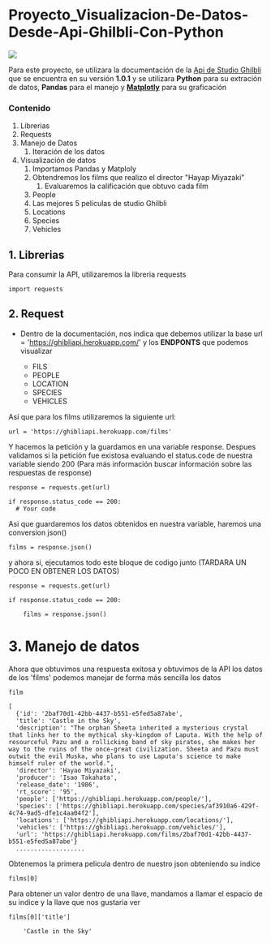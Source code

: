# Proyecto_Visualizacion-De-Datos-Desde-Api-Ghilbli-Con-Python
![](https://images8.alphacoders.com/105/thumb-1920-1053126.jpg)

Para este proyecto, se utilizara la documentación de la [Api de Studio Ghilbli](https://ghibliapi.herokuapp.com/) que se encuentra en su versión **1.0.1** y se utilizara **Python** para su extración de datos, **Pandas** para el manejo y **[Matplotly](https://matplotlib.org/?fbclid=IwAR2_L-pd4Ycnjd4WZWuP8us9L4Z07844QQ9gjTHtHD7GskLTeCh-c-03hro)** para su graficación

### Contenido
1. Librerias
2. Requests
3. Manejo de Datos
    1. Iteración de los datos
4. Visualización de datos
    1. Importamos Pandas y Matploly
    2. Obtendremos los films que realizo el director "Hayap Miyazaki"
        1. Evaluaremos la calificación que obtuvo cada film
    3. People
    4. Las mejores 5 películas de studio Ghilbli
    5. Locations
    6. Species
    7. Vehicles

## 1. Librerias

Para consumir la API, utilizaremos la libreria requests

```
import requests
```

## 2. Request

+ Dentro de la documentación, nos indica que debemos utilizar la base url = 'https://ghibliapi.herokuapp.com/' y los **ENDPONTS** que podemos visualizar

    + FILS
    + PEOPLE
    + LOCATION
    + SPECIES
    + VEHICLES
    
Así que para los films utilizaremos la siguiente url:

```
url = 'https://ghibliapi.herokuapp.com/films'
```

Y hacemos la petición y la guardamos en una variable response. Despues validamos si la petición fue existosa evaluando el status.code de nuestra variable siendo 200 (Para más información buscar información sobre las respuestas de response) 

```
response = requests.get(url)

if response.status_code == 200:
  # Your code
```

Asi que guardaremos los datos obtenidos en nuestra variable, haremos una conversion json() 

```
films = response.json()
```

y ahora si, ejecutamos todo este bloque de codigo junto (TARDARA UN POCO EN OBTENER LOS DATOS)

```
response = requests.get(url)

if response.status_code == 200:
    
    films = response.json()
```

# 3. Manejo de datos

Ahora que obtuvimos una respuesta exitosa y obtuvimos de la API los datos de los 'films' podemos manejar de forma más sencilla los datos

```
film
```
```
[
  {'id': '2baf70d1-42bb-4437-b551-e5fed5a87abe',
  'title': 'Castle in the Sky',
  'description': "The orphan Sheeta inherited a mysterious crystal that links her to the mythical sky-kingdom of Laputa. With the help of resourceful Pazu and a rollicking band of sky pirates, she makes her way to the ruins of the once-great civilization. Sheeta and Pazu must outwit the evil Muska, who plans to use Laputa's science to make himself ruler of the world.",
  'director': 'Hayao Miyazaki',
  'producer': 'Isao Takahata',
  'release_date': '1986',
  'rt_score': '95',
  'people': ['https://ghibliapi.herokuapp.com/people/'],
  'species': ['https://ghibliapi.herokuapp.com/species/af3910a6-429f-4c74-9ad5-dfe1c4aa04f2'],
  'locations': ['https://ghibliapi.herokuapp.com/locations/'],
  'vehicles': ['https://ghibliapi.herokuapp.com/vehicles/'],
  'url': 'https://ghibliapi.herokuapp.com/films/2baf70d1-42bb-4437-b551-e5fed5a87abe'}
  ...................
```

Obtenemos la primera pelicula dentro de nuestro json obteniendo su indice

```
films[0]
```

Para obtener un valor dentro de una llave, mandamos a llamar el espacio de su indice y la llave que nos gustaria ver
```
films[0]['title']
```
```
    'Castle in the Sky'
```
